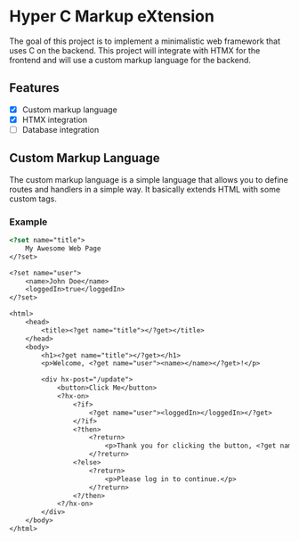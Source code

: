 # Hyper C Markup eXtension

The goal of this project is to implement a minimalistic web framework that uses C on the backend. This project will integrate with HTMX for the frontend and will use a custom markup language for the backend.

## Features

- [x] Custom markup language
- [x] HTMX integration
- [ ] Database integration

## Custom Markup Language

The custom markup language is a simple language that allows you to define routes and handlers in a simple way. It basically extends HTML with some custom tags.

### Example

```html
<?set name="title">
    My Awesome Web Page
</?set>

<?set name="user">
    <name>John Doe</name>
    <loggedIn>true</loggedIn>
</?set>

<html>
    <head>
        <title><?get name="title"></?get></title>
    </head>
    <body>
        <h1><?get name="title"></?get></h1>
        <p>Welcome, <?get name="user"><name></name></?get>!</p>

        <div hx-post="/update">
            <button>Click Me</button>
            <?hx-on>
                <?if>
                    <?get name="user"><loggedIn></loggedIn></?get>
                </?if>
                <?then>
                    <?return>
                        <p>Thank you for clicking the button, <?get name="user"><name></name></?get>!</p>
                    </?return>
                <?else>
                    <?return>
                        <p>Please log in to continue.</p>
                    </?return>
                <?/then>
            <?/hx-on>
        </div>
    </body>
</html>
```